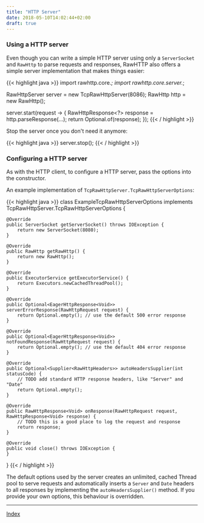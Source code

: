 ```yaml
---
title: "HTTP Server"
date: 2018-05-10T14:02:44+02:00
draft: true
---
```


### Using a HTTP server

Even though you can write a simple HTTP server using only a `ServerSocket` and `RawHttp` to parse requests and
responses, RawHTTP also offers a simple server implementation that makes things easier:

{{< highlight java >}}
import rawhttp.core.*;
import rawhttp.core.server.*;

RawHttpServer server = new TcpRawHttpServer(8086);
RawHttp http = new RawHttp();

server.start(request -> {
    RawHttpResponse<?> response = http.parseResponse(...);
    return Optional.of(response);
});
{{< / highlight >}}

Stop the server once you don't need it anymore:

{{< highlight java >}}
server.stop();
{{< / highlight >}}

### Configuring a HTTP server

As with the HTTP client, to configure a HTTP server, pass the options into the constructor.

An example implementation of `TcpRawHttpServer.TcpRawHttpServerOptions`:

{{< highlight java >}}
class ExampleTcpRawHttpServerOptions implements TcpRawHttpServer.TcpRawHttpServerOptions {

    @Override
    public ServerSocket getServerSocket() throws IOException {
        return new ServerSocket(8080);
    }

    @Override
    public RawHttp getRawHttp() {
        return new RawHttp();
    }

    @Override
    public ExecutorService getExecutorService() {
        return Executors.newCachedThreadPool();
    }

    @Override
    public Optional<EagerHttpResponse<Void>> serverErrorResponse(RawHttpRequest request) {
        return Optional.empty(); // use the default 500 error response
    }

    @Override
    public Optional<EagerHttpResponse<Void>> notFoundResponse(RawHttpRequest request) {
        return Optional.empty(); // use the default 404 error response
    }

    @Override
    public Optional<Supplier<RawHttpHeaders>> autoHeadersSupplier(int statusCode) {
        // TODO add standard HTTP response headers, like "Server" and "Date"
        return Optional.empty();
    }

    @Override
    public RawHttpResponse<Void> onResponse(RawHttpRequest request, RawHttpResponse<Void> response) {
        // TODO this is a good place to log the request and response
        return response;
    }

    @Override
    public void close() throws IOException {
    }
}
{{< / highlight >}}

The default options used by the server creates an unlimited, cached Thread pool to serve requests
and automatically inserts a `Server` and `Date` headers to all responses by implementing
the `autoHeadersSupplier()` method. If you provide your own options, this behaviour is overridden.

<hr>

[Index](/docs)